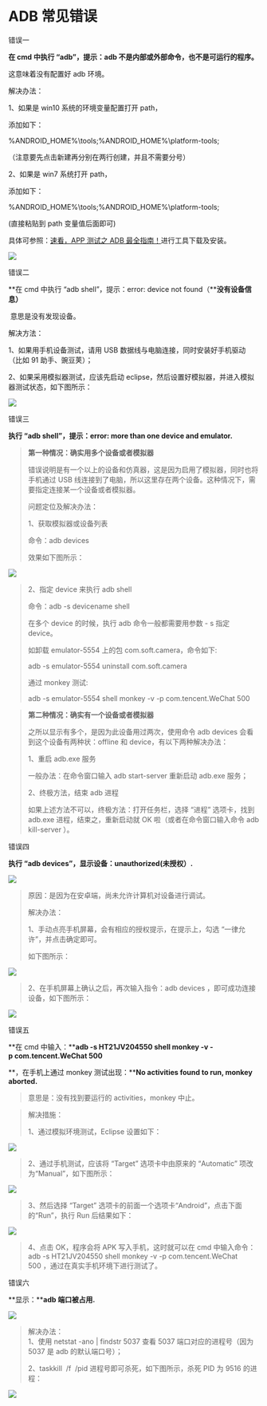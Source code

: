 # ADB 常见错误

错误一

**在 cmd 中执行 “adb”，提示：adb 不是内部或外部命令，也不是可运行的程序。**

这意味着没有配置好 adb 环境。

解决办法：  

1、如果是 win10 系统的环境变量配置打开 path，

添加如下：

%ANDROID_HOME%\tools;%ANDROID_HOME%\platform-tools;

（注意要先点击新建再分别在两行创建，并且不需要分号）

2、如果是 win7 系统打开 path，

添加如下：

%ANDROID_HOME%\tools;%ANDROID_HOME%\platform-tools;

(直接粘贴到 path 变量值后面即可)

具体可参照：[速看，APP 测试之 ADB 最全指南！](https://mp.weixin.qq.com/s?__biz=MzI5MTg1NjA4Nw==&mid=2247485426&idx=1&sn=ac3831e1b064bee3cb1668d5deb866a9&scene=21#wechat_redirect)进行工具下载及安装。

![](https://mmbiz.qpic.cn/mmbiz_png/9RdLdzUL98iaWTYqvwR5sOmGE1FJK4b9qPGXlafBfwvZib6o8KLY22cXdIYpYQAyw41gTxI0gVpLuGUDbj2EfdVw/640?wx_fmt=png)

  

错误二

**在 cmd 中执行 “adb shell”，提示：error: device not found（****没有设备信息）**

 意思是没有发现设备。

解决方法：

1、如果用手机设备测试，请用 USB 数据线与电脑连接，同时安装好手机驱动（比如 91 助手、豌豆荚）；

2、如果采用模拟器测试，应该先启动 eclipse，然后设置好模拟器，并进入模拟器测试状态，如下图所示：

![](https://mmbiz.qpic.cn/mmbiz_png/9RdLdzUL98ia89M3ED6icTTll2ygtQAE30ZFyhy2aLtibdKk7Gvibq3ZlBuricuHLSslicFCg7kwqK13Ske8rUtuCkqA/640?wx_fmt=png)

  

错误三

**执行 “adb shell”，提示：error: more than one device and emulator.**

> **第一种情况：确实用多个设备或者模拟器**
> 
> 错误说明是有一个以上的设备和仿真器，这是因为启用了模拟器，同时也将手机通过 USB 线连接到了电脑，所以这里存在两个设备。这种情况下，需要指定连接某一个设备或者模拟器。
> 
> 问题定位及解决办法：  
> 
> 1、获取模拟器或设备列表
> 
> 命令：adb devices
> 
> 效果如下图所示：

![](https://mmbiz.qpic.cn/mmbiz_png/9RdLdzUL98iaWTYqvwR5sOmGE1FJK4b9qtZkfUTOnUGnqIPibS2cj2Xh81iaT20WiaeeJDO7EVoDF0feV41dNrlDNQ/640?wx_fmt=png)

> 2、指定 device 来执行 adb shell
> 
> 命令：adb -s devicename shell
> 
> 在多个 device 的时候，执行 adb 命令一般都需要用参数 - s 指定 device。
> 
> 如卸载 emulator-5554 上的包 com.soft.camera，命令如下:
> 
> adb -s emulator-5554 uninstall com.soft.camera
> 
> 通过 monkey 测试:
> 
> adb -s emulator-5554 shell monkey -v -p com.tencent.WeChat 500

> **第二种情况：确实有一个设备或者模拟器**
> 
> 之所以显示有多个，是因为此设备用过两次，使用命令 adb devices 会看到这个设备有两种状：offline 和 device，有以下两种解决办法：
> 
> 1、重启 adb.exe 服务
> 
> 一般办法：在命令窗口输入 adb start-server 重新启动 adb.exe 服务；
> 
> 2、终极方法，结束 adb 进程
> 
> 如果上述方法不可以，终极方法：打开任务栏，选择 “进程” 选项卡，找到 adb.exe 进程，结束之，重新启动就 OK 啦（或者在命令窗口输入命令 adb kill-server ）。

  

错误四

**执行 “adb devices”，显示设备：unauthorized(未授权）.**

![](https://mmbiz.qpic.cn/mmbiz_png/9RdLdzUL98iaWTYqvwR5sOmGE1FJK4b9qXgnRBcibN0KZbOS2vYVErpJyzS4KcibTAWNvEWnXuMTiay9RIwZ5rgduA/640?wx_fmt=png)

> 原因：是因为在安卓端，尚未允许计算机对设备进行调试。
> 
> 解决办法：  
> 
> 1、手动点亮手机屏幕，会有相应的授权提示，在提示上，勾选 “一律允许”，并点击确定即可。
> 
> 如下图所示：

![](https://mmbiz.qpic.cn/mmbiz_png/9RdLdzUL98iaWTYqvwR5sOmGE1FJK4b9qZkRrGZmWscBFB4OnhJRGHR6EBfmt28t4vv696jYkCDiaArMGJP17KYQ/640?wx_fmt=png)

> 2、在手机屏幕上确认之后，再次输入指令：adb devices ，即可成功连接设备，如下图所示：

![](https://mmbiz.qpic.cn/mmbiz_png/9RdLdzUL98iaWTYqvwR5sOmGE1FJK4b9qPGt8UAGqoaOxGnePgB8EHHncuVrF06wocR2D3ykCmwfu3hTfunDPnw/640?wx_fmt=png)  

  

错误五

**在 cmd 中输入：****adb -s HT21JV204550 shell monkey -v -p com.tencent.WeChat 500**

**，在手机上通过 monkey 测试出现：****No activities found to run, monkey aborted.**

> 意思是：没有找到要运行的 activities，monkey 中止。

> 解决措施：
> 
> 1、通过模拟环境测试，Eclipse 设置如下：

![](https://mmbiz.qpic.cn/mmbiz_png/9RdLdzUL98ia89M3ED6icTTll2ygtQAE30hEQ4PSMF7hCAmWf89Twev8FTJiba4RugZZib9axHdTUoGYAcK89bibBibg/640?wx_fmt=png)

> 2、通过手机测试，应该将 “Target” 选项卡中由原来的 “Automatic” 项改为“Manual”，如下图所示：

![](https://mmbiz.qpic.cn/mmbiz_png/9RdLdzUL98ia89M3ED6icTTll2ygtQAE30M79Licmu6sibTfddUWQGWWKsNF4ljsib0FG7Hks4VzkEM4cib6holed84g/640?wx_fmt=png)

> 3、然后选择 “Target” 选项卡的前面一个选项卡“Android”，点击下面的“Run”，执行 Run 后结果如下：

![](https://mmbiz.qpic.cn/mmbiz_png/9RdLdzUL98ia89M3ED6icTTll2ygtQAE30GufVoOXI6l0icvP8Csf5KZL0Qibeh5WictGOBia3YRkDERw3W3cmmCkSFg/640?wx_fmt=png)

> 4、点击 OK，程序会将 APK 写入手机，这时就可以在 cmd 中输入命令：adb -s HT21JV204550 shell monkey -v -p com.tencent.WeChat 500 ，通过在真实手机环境下进行测试了。

  

错误六

**显示：****adb 端口被占用.**

![](https://mmbiz.qpic.cn/mmbiz_png/9RdLdzUL98iaWTYqvwR5sOmGE1FJK4b9q7OeXK3jq0rq5IERgoKHmicTLaSv9Oumicia6jwA2p2TZLayOKZD5BFIBw/640?wx_fmt=png)

> 解决办法：  
> 1、使用 netstat -ano | findstr 5037 查看 5037 端口对应的进程号（因为 5037 是 adb 的默认端口号）；
> 
> 2、taskkill  /f  /pid 进程号即可杀死，如下图所示，杀死 PID 为 9516 的进程：

![](https://mmbiz.qpic.cn/mmbiz_png/9RdLdzUL98iaWTYqvwR5sOmGE1FJK4b9q54HPKomwibhTUsHb46cBQk2hl2DTSh5oUnUy2sxDriaYEDTQX6lT71zg/640?wx_fmt=png)
